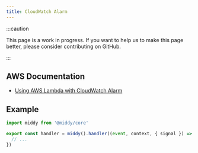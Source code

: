 ```yaml
---
title: CloudWatch Alarm
---
```


:::caution

This page is a work in progress. If you want to help us to make this page better, please consider contributing on GitHub.

:::

## AWS Documentation

- [Using AWS Lambda with CloudWatch Alarm](https://docs.aws.amazon.com/AmazonCloudWatch/latest/monitoring/AlarmThatSendsEmail.html#alarms-and-actions)

## Example

```javascript
import middy from '@middy/core'

export const handler = middy().handler((event, context, { signal }) => {
  // ...
})
```
